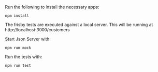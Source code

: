 Run the following to install the necessary apps:
```
npm install
```

The frisby tests are executed against a local server.
This will be running at http://localhost:3000/customers

Start Json Server with:
```
npm run mock
```

Run the tests with: 
```
npm run test
```